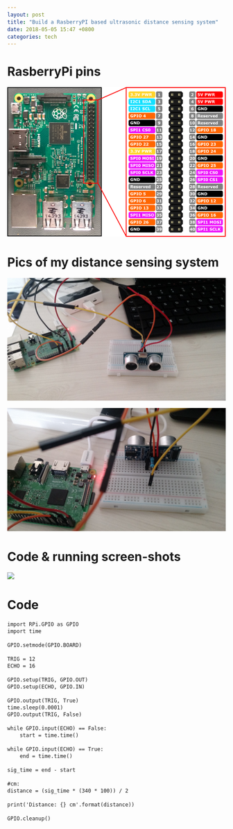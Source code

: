 ```yaml
---
layout: post
title: "Build a RasberryPI based ultrasonic distance sensing system"
date: 2018-05-05 15:47 +0800
categories: tech
---
```


# RasberryPi pins
[![](/assets/images/2018-05-05_distance-sensor-programming/raspi-model3-pins.png)](/assets/images/2018-05-05_distance-sensor-programming/raspi-model3-pins.png)

# Pics of my distance sensing system
[![](/assets/images/2018-05-05_distance-sensor-programming/raspi-hcsro4-battery-01.jpg)](/assets/images/2018-05-05_distance-sensor-programming/raspi-hcsro4-battery-01.jpg)

[![](/assets/images/2018-05-05_distance-sensor-programming/raspi-hcsro4-battery-02.jpg)](/assets/images/2018-05-05_distance-sensor-programming/raspi-hcsro4-battery-02.jpg)

# Code & running screen-shots
[![](/assets/images/2018-05-05_distance-sensor-programming/rspi-hcro4-code.jpg)](/assets/images/2018-05-05_distance-sensor-programming/rspi-hcro4-code.jpg)

# Code
```
import RPi.GPIO as GPIO
import time

GPIO.setmode(GPIO.BOARD)

TRIG = 12
ECHO = 16

GPIO.setup(TRIG, GPIO.OUT)
GPIO.setup(ECHO, GPIO.IN)

GPIO.output(TRIG, True)
time.sleep(0.0001)
GPIO.output(TRIG, False)

while GPIO.input(ECHO) == False:
    start = time.time()

while GPIO.input(ECHO) == True:
    end = time.time()

sig_time = end - start

#cm:
distance = (sig_time * (340 * 100)) / 2

print('Distance: {} cm'.format(distance))

GPIO.cleanup()
```